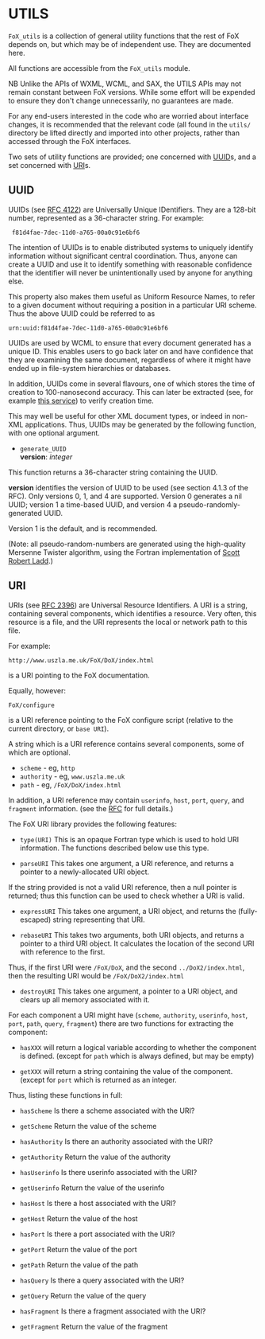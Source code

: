 # UTILS

`FoX_utils` is a collection of general utility functions that the rest of FoX depends on, but which may be of independent use. They are documented here.

All functions are accessible from the `FoX_utils` module. 

NB Unlike the APIs of WXML, WCML, and SAX, the UTILS APIs may not remain constant between FoX versions. While some effort will be expended to ensure they don't change unnecessarily, no guarantees are made.

For any end-users interested in the code who are worried about interface changes, it is recommended that the  relevant code (all found in the `utils/` directory be lifted directly and imported into other projects, rather than accessed through the FoX interfaces.

Two sets of utility functions are provided; one concerned with [UUID](#UUID)s, and a set concerned with [URI](#URI)s.

<a name="UUID"/>

## UUID

UUIDs (see [RFC 4122](http://tools.ietf.org/html/rfc4122)) are  Universally Unique IDentifiers. They are a 128-bit number, represented as a 36-character string. For example:

     f81d4fae-7dec-11d0-a765-00a0c91e6bf6

The intention of UUIDs is to enable distributed systems to uniquely identify information without significant central coordination. Thus, anyone can create a UUID and use it to identify something with reasonable confidence that the identifier will never be unintentionally used by anyone for anything else.

This property also makes them useful as Uniform Resource Names, to refer to a given document without requiring a position in a particular URI scheme. Thus the above UUID could be referred to as

    urn:uuid:f81d4fae-7dec-11d0-a765-00a0c91e6bf6

UUIDs are used by WCML to ensure that every document generated has a unique ID. This enables users to go back later on and have confidence that they are examining the same document, regardless of where it might have ended up in file-system hierarchies or databases.

In addition, UUIDs come in several flavours, one of which stores the time of creation to 100-nanosecond accuracy. This can later be extracted (see, for example [this service](http://www.famkruithof.net/uuid/uuidgen?typeReq=-1)) to verify creation time.

This may well be useful for other XML document types, or indeed in non-XML applications. Thus, UUIDs may be generated by the following function, with one optional argument.

* `generate_UUID`  
**version**: *integer*

This function returns a 36-character string containing the UUID.

**version** identifies the version of UUID to be used (see section 4.1.3 of the RFC). Only versions 0, 1, and 4 are supported. Version 0 generates a nil UUID; version 1 a time-based UUID, and version 4 a pseudo-randomly-generated UUID.

Version 1 is the default, and is recommended.

(Note: all pseudo-random-numbers are generated using the high-quality Mersenne Twister algorithm, using the Fortran implementation of [Scott Robert Ladd](http://www.coyotegulch.com).)

<a name="URI"/>

## URI

URIs (see [RFC 2396](http://tools.ietf.org/html/rfc2396)) are  Universal Resource Identifiers. A URI is a string, containing several components, which identifies a resource. Very often, this resource is a file, and the URI represents the local or network path to this file.

For example:

    http://www.uszla.me.uk/FoX/DoX/index.html

is a URI pointing to the FoX documentation.

Equally, however:

    FoX/configure

is a URI reference pointing to the FoX configure script (relative to the current directory, or `base URI`).

A string which is a URI reference contains several components, some of which are optional.

* `scheme` - eg, `http`
* `authority` - eg, `www.uszla.me.uk`
* `path` - eg, `/FoX/DoX/index.html`

In addition, a URI reference may contain `userinfo`, `host`, `port`, `query`, and `fragment` information. (see the [RFC](http://tools.ietf.org/html/rfc2396) for full details.)

The FoX URI library provides the following features:

* `type(URI)`
This is an opaque Fortran type which is used to hold URI information. The functions described below use this type.

* `parseURI`
This takes one argument, a URI reference, and returns a pointer to a newly-allocated URI object.

If the string provided is not a valid URI reference, then a null pointer is returned; thus this function can be used to check whether a URI is valid.

* `expressURI`
This takes one argument, a URI object, and returns the (fully-escaped) string representing that URI.

* `rebaseURI`
This takes two arguments, both URI objects, and returns a pointer to a third URI object. It calculates the location of the second URI with reference to the first.

Thus, if the first URI were `/FoX/DoX`, and the second `../DoX2/index.html`, then the resulting URI would be `/FoX/DoX2/index.html`

* `destroyURI`
This takes one argument, a pointer to a URI object, and clears up all memory associated with it.

For each component a URI might have (`scheme`, `authority`, `userinfo`, `host`, `port`, `path`, `query`, `fragment`) there are two functions for extracting the component:

* `hasXXX` will return a logical variable according to whether the component is defined. (except for `path` which is always defined, but may be empty)

* `getXXX` will return a string containing the value of the component. (except for `port` which is returned as an integer.

Thus, listing these functions in full:

* `hasScheme`
Is there a scheme associated with the URI?

* `getScheme`
Return the value of the scheme

* `hasAuthority`
Is there an authority associated with the URI?

* `getAuthority`
Return the value of the authority

* `hasUserinfo`
Is there userinfo associated with the URI?

* `getUserinfo`
Return the value of the userinfo

* `hasHost`
Is there a host associated with the URI?

* `getHost`
Return the value of the host

* `hasPort`
Is there a port associated with the URI?

* `getPort`
Return the value of the port

* `getPath`
Return the value of the path

* `hasQuery`
Is there a query associated with the URI?

* `getQuery`
Return the value of the query

* `hasFragment`
Is there a fragment associated with the URI?

* `getFragment`
Return the value of the fragment

